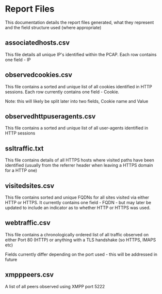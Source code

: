 Report Files
==============

This documentation details the report files generated, what they represent and the field structure used (where appropriate)



associatedhosts.csv  
---------------------

This file details all unique IP's identified within the PCAP. Each row contains one field - IP


observedcookies.csv  
---------------------

This file contains a sorted and unique list of all cookies identified in HTTP sessions. Each row currently contains one field - Cookie.

Note: this will likely be split later into two fields, Cookie name and Value


observedhttpuseragents.csv
----------------------------

This file contains a sorted and unique list of all user-agents identified in HTTP sessions


ssltraffic.txt  
----------------

This file contains details of all HTTPS hosts where visited paths have been identified (usually from the referrer header when leaving a HTTPS domain for a HTTP one)


visitedsites.csv  
------------------

This file contains sorted and unique FQDNs for all sites visited via either HTTP or HTTPS. It currently contains one field - FQDN - but may later be updated to include an indicator as to whether HTTP or HTTPS was used.


webtraffic.csv  
----------------

This file contains a chronologically ordered list of all traffic observed on either Port 80 (HTTP) or anything with a TLS handshake (so HTTPS, IMAPS etc)

Fields currently differ depending on the port used - this will be addressed in future


xmpppeers.csv
--------------

A list of all peers observed using XMPP port 5222
